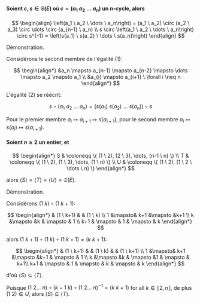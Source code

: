 #### Soient $c,s \in \mathfrak{S}(E)$ où $c = (a_1 \ a_2 \ \dots \ a_n)$ un $n$-cycle, alors

$$
\begin{align}
\left(a_1 \ a_2 \ \dots \ a_n\right) = (a_1 \ a_2) \circ (a_2 \ a_3) \circ \dots \circ (a_{n-1} \ a_n) \\
s \circ \left(a_1 \ a_2 \ \dots \ a_n\right) \circ s^{-1} = \left(s(a_1) \ s(a_2) \ \dots \ s(a_n)\right)
\end{align}
$$

Démonstration.

Considérons le second membre de l'égalité $(1)$:

$$
\begin{align*}
&a_n \mapsto a_{n-1} \mapsto a_{n-2} \mapsto \dots \mapsto a_2 \mapsto a_1 \\
&a_{i} \mapsto a_{i+1} \ \forall i \neq n
\end{align*}
$$

L'égalité $(2)$ se réécrit:

$$
s \circ \left(a_1 \ a_2 \ \dots \ a_n\right) =  \left(s(a_1) \ s(a_2) \ \dots \ s(a_n)\right) \circ s
$$

Pour le premier membre $a_i \mapsto a_{i+1} \mapsto s(a_{i+1})$, pour le second membre $a_{i} \mapsto s(a_{i}) \mapsto s(a_{i+1})$.

#### Soient $n \geq 2$ un entier, et

$$
\begin{align*}
S & \coloneqq \{ (1 \ 2), (2 \ 3), \dots, (n-1 \ n)  \} \\
T & \coloneqq \{ (1 \ 2), (1 \ 3), \dots, (1 \ n) \} \\
U & \coloneqq \{ (1 \ 2), (1 \ 2 \ \dots \ n) \}
\end{align*}
$$

alors $\langle S \rangle = \langle T \rangle = \langle U \rangle = \mathfrak{S}(E)$.

Démonstration.

Considérons $(1 \ k) \circ (1 \ k+1)$:

$$
\begin{align*}
& (1 \ k+1) &  & (1 \ k) \\
1 &\mapsto& k+1 &\mapsto &k+1 \\
k &\mapsto   &k & \mapsto & 1 \\
k+1 & \mapsto & 1 &  \mapsto &  k
\end{align*}
$$

alors $(1 \ k+1) \circ (1 \ k) \circ (1 \ k+1) = (k \ k+1)$:

$$
\begin{align*}
& (1 \ k+1) &  & (1 \ k) & & (1 \ k+1) \\
1 &\mapsto& k+1 &\mapsto  &k+1 & \mapsto & 1 \\
k &\mapsto   &k & \mapsto  &1 & \mapsto & k+1\\
k+1 & \mapsto & 1 &  \mapsto &  k & \mapsto & k
\end{align*}
$$

d'où $\langle S \rangle \subseteq \langle T \rangle$.

Puisque $(1 \ 2 \dots \ n) \circ (k-1 \ k) \circ {(1 \ 2 \dots \ n)}^{-1} = (k \ k+1)$ for all $k \in \llbracket 2, n \rrbracket$, de plus $(1 \ 2) \in U$, alors $\langle S \rangle \subseteq \langle T \rangle$.



<!-- $$
(1 \ k) \circ (1 \ k+1) = \bigl(\begin{smallmatrix} 1 & \dots & k & \dots \\ k & \dots & 1 & \dots \end{smallmatrix} \bigr) \circ \bigl(\begin{smallmatrix} 1 & \dots & k+1 & \dots \\ k+1 & \dots & 1 & \dots \end{smallmatrix} \bigr) = \bigl(\begin{smallmatrix} 1 & \dots & k & k+1 & \dots \\ k+1 & \dots & 1 & k &\dots \end{smallmatrix}\bigr)
$$ -->